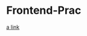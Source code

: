 # Frontend-Prac

[a link](https://github.com/Pyxissy/Frontend-Prac/blob/main/Single-page%20CV.html)

